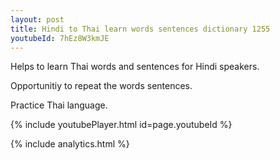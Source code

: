 ```yaml
---
layout: post
title: Hindi to Thai learn words sentences dictionary 1255 
youtubeId: 7hEz8W3kmJE
---
```

 
 
Helps to learn Thai words and sentences for Hindi speakers.

Opportunitiy to repeat the words sentences. 

Practice Thai language. 
 
{% include youtubePlayer.html id=page.youtubeId %}
 
 
{% include analytics.html %}